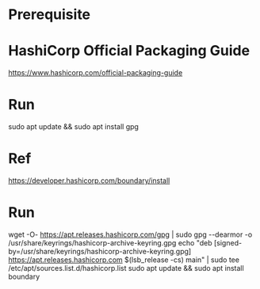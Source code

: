 # Prerequisite
# HashiCorp Official Packaging Guide
https://www.hashicorp.com/official-packaging-guide

# Run
sudo apt update && sudo apt install gpg

# Ref
https://developer.hashicorp.com/boundary/install

# Run
wget -O- https://apt.releases.hashicorp.com/gpg | sudo gpg --dearmor -o /usr/share/keyrings/hashicorp-archive-keyring.gpg
echo "deb [signed-by=/usr/share/keyrings/hashicorp-archive-keyring.gpg] https://apt.releases.hashicorp.com $(lsb_release -cs) main" | sudo tee /etc/apt/sources.list.d/hashicorp.list
sudo apt update && sudo apt install boundary